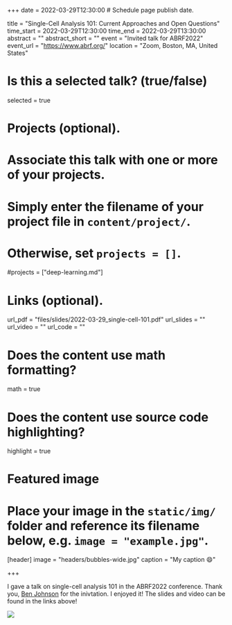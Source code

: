 +++
date = 2022-03-29T12:30:00  # Schedule page publish date.

title = "Single-Cell Analysis 101: Current Approaches and Open Questions"
time_start = 2022-03-29T12:30:00
time_end = 2022-03-29T13:30:00
abstract = ""
abstract_short = ""
event = "Invited talk for ABRF2022"
event_url = "https://www.abrf.org/"
location = "Zoom, Boston, MA, United States"

# Is this a selected talk? (true/false)
selected = true

# Projects (optional).
#   Associate this talk with one or more of your projects.
#   Simply enter the filename of your project file in `content/project/`.
#   Otherwise, set `projects = []`.
#projects = ["deep-learning.md"]

# Links (optional).
url_pdf = "files/slides/2022-03-29_single-cell-101.pdf"
url_slides = ""
url_video = ""
url_code = ""

# Does the content use math formatting?
math = true

# Does the content use source code highlighting?
highlight = true

# Featured image
# Place your image in the `static/img/` folder and reference its filename below, e.g. `image = "example.jpg"`.
[header]
image = "headers/bubbles-wide.jpg"
caption = "My caption :smile:"

+++

I gave a talk on single-cell analysis 101 in the ABRF2022 conference. Thank you, [Ben Johnson](https://twitter.com/biobenkj) for the inivtation. I enjoyed it! The slides and video can be found in the links above!

![](/img/ABRF-single-cell.png)
